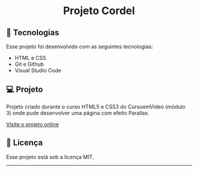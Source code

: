 <h1 align="center">Projeto Cordel</h1>

## 🚀 Tecnologias

Esse projeto foi desenvolvido com as seguintes tecnologias:

- HTML e CSS
- Git e Github
- Visual Studio Code

## 💻 Projeto

Projeto criado durante o curso HTML5 e CSS3 do CursoemVideo (módulo 3) onde pude desenvolver uma página com efeito Parallax.


 <a href="https://adrianocosta01.github.io/projeto-android/" target="_blank">Visite o projeto online</a>


## 📝 Licença

Esse projeto está sob a licença MIT.

---



